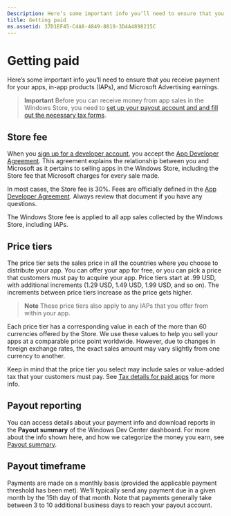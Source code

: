 ```yaml
---
Description: Here’s some important info you’ll need to ensure that you receive payment for your apps, in-app products (IAPs), and Microsoft Advertising earnings.
title: Getting paid
ms.assetid: 37D1EF45-C4A8-4849-8819-3D4A4898215C
---
```


# Getting paid


Here’s some important info you’ll need to ensure that you receive payment for your apps, in-app products (IAPs), and Microsoft Advertising earnings.

> **Important**  Before you can receive money from app sales in the Windows Store, you need to [set up your payout account and and fill out the necessary tax forms](setting-up-your-payout-account-and-tax-forms.md).

## Store fee


When you [sign up for a developer account](http://go.microsoft.com/fwlink/p/?LinkID=615100), you accept the [App Developer Agreement](https://msdn.microsoft.com/library/windows/apps/hh694058). This agreement explains the relationship between you and Microsoft as it pertains to selling apps in the Windows Store, including the Store fee that Microsoft charges for every sale made.

In most cases, the Store fee is 30%. Fees are officially defined in the [App Developer Agreement](https://msdn.microsoft.com/library/windows/apps/hh694058). Always review that document if you have any questions.

The Windows Store fee is applied to all app sales collected by the Windows Store, including IAPs.

## Price tiers


The price tier sets the sales price in all the countries where you choose to distribute your app. You can offer your app for free, or you can pick a price that customers must pay to acquire your app. Price tiers start at .99 USD, with additional increments (1.29 USD, 1.49 USD, 1.99 USD, and so on). The increments between price tiers increase as the price gets higher.

> **Note**  These price tiers also apply to any IAPs that you offer from within your app.

 

Each price tier has a corresponding value in each of the more than 60 currencies offered by the Store. We use these values to help you sell your apps at a comparable price point worldwide. However, due to changes in foreign exchange rates, the exact sales amount may vary slightly from one currency to another.

Keep in mind that the price tier you select may include sales or value-added tax that your customers must pay. See [Tax details for paid apps](tax-details-for-paid-apps.md) for more info.

## Payout reporting


You can access details about your payment info and download reports in the **Payout summary** of the Windows Dev Center dashboard. For more about the info shown here, and how we categorize the money you earn, see [Payout summary](payout-summary.md).

## Payout timeframe


Payments are made on a monthly basis (provided the applicable payment threshold has been met). We'll typically send any payment due in a given month by the 15th day of that month. Note that payments generally take between 3 to 10 additional business days to reach your payout account.

 

 






<!--HONumber=Mar16_HO2-->



